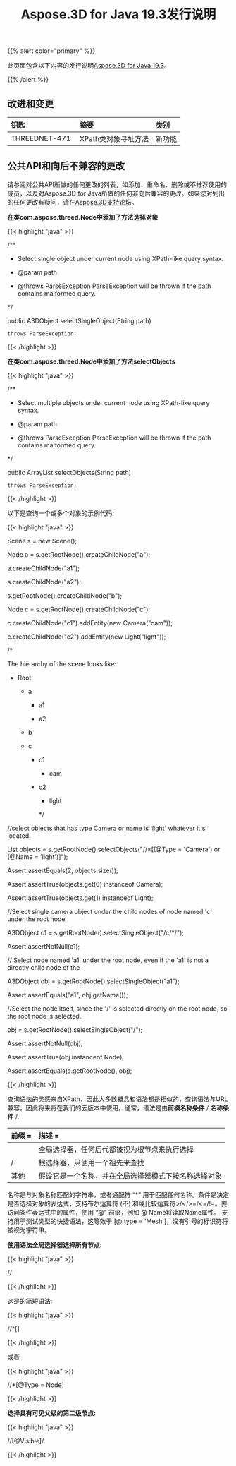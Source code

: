 ﻿---
title: Aspose.3D for Java 19.3发行说明
type: docs
weight: 100
url: /zh/java/aspose-3d-for-java-19-3-release-notes/
---
{{% alert color="primary" %}} 

此页面包含以下内容的发行说明[Aspose.3D for Java 19.3](https://repository.aspose.com/repo/com/aspose/aspose-xps/19.3/)。

{{% /alert %}} 
## **改进和变更**

|**钥匙**|**摘要**|**类别**|
|:- |:- |:- |
|THREEDNET-471 |XPath类对象寻址方法|新功能|

## **公共API和向后不兼容的更改**

请参阅对公共API所做的任何更改的列表，如添加、重命名、删除或不推荐使用的成员，以及对Aspose.3D for Java所做的任何非向后兼容的更改。如果您对列出的任何更改有疑问，请在[Aspose.3D支持论坛](https://forum.aspose.com/c/3d)。

**在类com.aspose.threed.Node中添加了方法选择对象**

{{< highlight "java" >}}

 /**

 * Select single object under current node using XPath-like query syntax.

 * @param path 

 * @throws ParseException ParseException will be thrown if the path contains malformed query.

 */

public A3DObject selectSingleObject(String path)

    throws ParseException;

{{< /highlight >}}

**在类com.aspose.threed.Node中添加了方法selectObjects**

{{< highlight "java" >}}

 /**

 * Select multiple objects under current node using XPath-like query syntax.

 * @param path 

 * @throws ParseException ParseException will be thrown if the path contains malformed query.

 */

public ArrayList<A3DObject> selectObjects(String path)

    throws ParseException;

{{< /highlight >}}

以下是查询一个或多个对象的示例代码:

{{< highlight "java" >}}

 Scene s = new Scene();

Node a = s.getRootNode().createChildNode("a");

a.createChildNode("a1");

a.createChildNode("a2");

s.getRootNode().createChildNode("b");

Node c = s.getRootNode().createChildNode("c");

c.createChildNode("c1").addEntity(new Camera("cam"));

c.createChildNode("c2").addEntity(new Light("light"));

/*

The hierarchy of the scene looks like:

 - Root

    - a

        - a1

        - a2

    - b

    - c

        - c1

            - cam

        - c2

            - light

             */

//select objects that has type Camera or name is 'light' whatever it's located.

List<A3DObject> objects = s.getRootNode().selectObjects("//*[(@Type = 'Camera') or (@Name = 'light')]");

Assert.assertEquals(2, objects.size());

Assert.assertTrue(objects.get(0) instanceof Camera);

Assert.assertTrue(objects.get(1) instanceof Light);

//Select single camera object under the child nodes of node named 'c' under the root node

A3DObject c1 = s.getRootNode().selectSingleObject("/c/*/<Camera>");

Assert.assertNotNull(c1);

// Select node named 'a1' under the root node, even if the 'a1' is not a directly child node of the

A3DObject obj = s.getRootNode().selectSingleObject("a1");

Assert.assertEquals("a1", obj.getName());

//Select the node itself, since the '/' is selected directly on the root node, so the root node is selected.

obj = s.getRootNode().selectSingleObject("/");

Assert.assertNotNull(obj);

Assert.assertTrue(obj instanceof Node);

Assert.assertEquals(s.getRootNode(), obj);

{{< /highlight >}}

查询语法的灵感来自XPath，因此大多数概念和语法都是相似的，查询语法与URL兼容，因此将来将在我们的云版本中使用。通常，语法是由**前缀名称条件** / **名称条件** /.

|**前缀 =**|**描述 =**|
|:- |:- |
||全局选择器，任何后代都被视为根节点来执行选择|
|/|根选择器，只使用一个祖先来查找|
|其他|假设它是一个名称，并在全局选择器模式下按名称选择对象|
名称是与对象名称匹配的字符串，或者通配符 “*” 用于匹配任何名称。条件是决定是否选择对象的表达式，支持布尔运算符 (不) 和或比较运算符>/</>=/<=/!=。要访问条件表达式中的属性，使用 “@” 前缀，例如 @ Name将读取Name属性。<Mesh> 支持用于测试类型的快捷语法，这等效于 [@ type = 'Mesh']，没有引号的标识符将被视为字符串。

**使用语法全局选择器选择所有节点:**

{{< highlight "java" >}}

 //<Node>

{{< /highlight >}}

这是的简短语法:

{{< highlight "java" >}}

 //*[<Node>]

{{< /highlight >}}

或者

{{< highlight "java" >}}

 //*[@Type = Node]

{{< /highlight >}}

 **选择具有可见父级的第二级节点:**

 {{< highlight "java" >}}

 //<Node>[@Visible]/<Node>

{{< /highlight >}}
